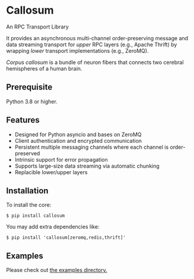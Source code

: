 Callosum
========

An RPC Transport Library

It provides an asynchronous multi-channel order-preserving message and data
streaming transport for *upper* RPC layers (e.g., Apache Thrift) by wrapping
*lower* transport implementations (e.g., ZeroMQ).

*Corpus callosum* is a bundle of neuron fibers that connects two cerebral
hemispheres of a human brain.

Prerequisite
------------

Python 3.8 or higher.

Features
--------

* Designed for Python asyncio and bases on ZeroMQ
* Client authentication and encrypted communication
* Persistent multiple messaging channels where each channel is order-preserved
* Intrinsic support for error propagation
* Supports large-size data streaming via automatic chunking
* Replacible lower/upper layers

Installation
------------

To install the core:

```console
$ pip install callosum
```

You may add extra dependencies like:

```console
$ pip install 'callosum[zeromq,redis,thrift]'
```

Examples
--------

Please check out [the examples directory.](https://github.com/lablup/callosum/tree/master/examples)
